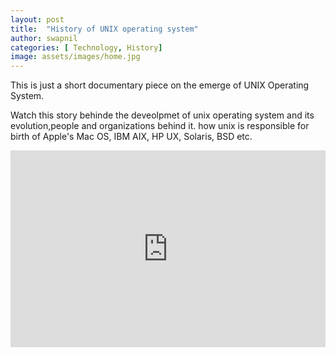 ```yaml
---
layout: post
title:  "History of UNIX operating system"
author: swapnil
categories: [ Technology, History]
image: assets/images/home.jpg
---
```

This is just a short documentary piece on the emerge of UNIX Operating System.

Watch this story behinde the deveolpmet of unix operating system and its evolution,people and organizations behind it.
how unix is responsible for birth of Apple's Mac OS, IBM AIX, HP UX, Solaris, BSD etc.

<p><iframe style="width:100%;" height="315" src="https://www.youtube.com/embed/ch-DTORbsic?rel=0&amp;showinfo=0" frameborder="0" allowfullscreen></iframe></p>
